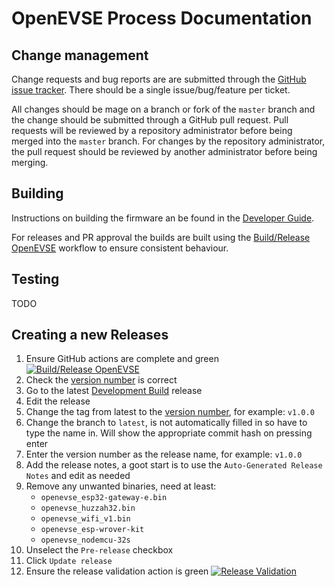 # OpenEVSE Process Documentation

## Change management

Change requests and bug reports are are submitted through the [GitHub issue tracker](https://github.com/OpenEVSE/ESP32_WiFi_V4.x/issues). There should be a single issue/bug/feature per ticket.

All changes should be mage on a branch or fork of the `master` branch and the change should be submitted through a GitHub pull request. Pull requests will be reviewed by a repository administrator before being merged into the `master` branch. For changes by the repository administrator, the pull request should be reviewed by another administrator before being merging.

## Building

Instructions on building the firmware an be found in the [Developer Guide](developer-guide.md).

For releases and PR approval the builds are built using the [Build/Release OpenEVSE](https://github.com/OpenEVSE/ESP32_WiFi_V4.x/actions/workflows/build.yaml) workflow to ensure consistent behaviour.

## Testing

TODO

## Creating a new Releases

1. Ensure GitHub actions are complete and green
    [![Build/Release OpenEVSE](https://github.com/OpenEVSE/ESP32_WiFi_V4.x/actions/workflows/build.yaml/badge.svg)](https://github.com/OpenEVSE/ESP32_WiFi_V4.x/actions/workflows/build.yaml)
1. Check the [version number](https://semver.org/) is correct
1. Go to the latest [Development Build](https://github.com/jeremypoulter/ESP32_WiFi_V4.x/releases/tag/latest) release
1. Edit the release
1. Change the tag from latest to the [version number](https://semver.org/), for example: `v1.0.0`
1. Change the branch to `latest`, is not automatically filled in so have to type the name in. Will show the appropriate commit hash on pressing enter
1. Enter the version number as the release name, for example: `v1.0.0`
1. Add the release notes, a goot start is to use the `Auto-Generated Release Notes` and edit as needed
1. Remove any unwanted binaries, need at least:
    - `openevse_esp32-gateway-e.bin`
    - `openevse_huzzah32.bin`
    - `openevse_wifi_v1.bin`
    - `openevse_esp-wrover-kit`
    - `openevse_nodemcu-32s`
1. Unselect the `Pre-release` checkbox
1. Click `Update release`
1. Ensure the release validation action is green
    [![Release Validation](https://github.com/OpenEVSE/ESP32_WiFi_V4.x/actions/workflows/release_validation.yaml/badge.svg)](https://github.com/OpenEVSE/ESP32_WiFi_V4.x/actions/workflows/release_validation.yaml)
